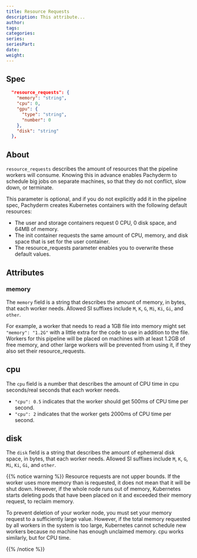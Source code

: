 ```yaml
---
title: Resource Requests
description: This attribute...
author:
tags:
categories:
series: 
seriesPart: 
date:
weight: 
---
```


## Spec

```json
  "resource_requests": {
    "memory": "string",
    "cpu": 0,
    "gpu": {
      "type": "string",
      "number": 0
    },
    "disk": "string"
  },
```


## About

`resource_requests` describes the amount of resources that the pipeline workers will consume. Knowing this in advance enables Pachyderm to schedule big jobs on separate machines, so that they do not conflict, slow down, or terminate.

This parameter is optional, and if you do not explicitly add it in the pipeline spec, Pachyderm creates Kubernetes containers with the following default resources:

- The user and storage containers request 0 CPU, 0 disk space, and 64MB of memory.
- The init container requests the same amount of CPU, memory, and disk space that is set for the user container.
- The resource_requests parameter enables you to overwrite these default values.

## Attributes 

### memory 

The `memory` field is a string that describes the amount of memory, in bytes, that each worker needs. Allowed SI suffixes include `M`, `K`, `G`, `Mi`, `Ki`, `Gi`, and `other`.

For example, a worker that needs to read a 1GB file into memory might set `"memory": "1.2G"` with a little extra for the code to use in addition to the file. Workers for this pipeline will be placed on machines with at least 1.2GB of free memory, and other large workers will be prevented from using it, if they also set their resource_requests.

## cpu 

The `cpu` field is a number that describes the amount of CPU time in cpu seconds/real seconds that each worker needs. 

-  `"cpu": 0.5` indicates that the worker should get 500ms of CPU time per second. 
-   `"cpu": 2` indicates that the worker gets 2000ms of CPU time per second. 
   
## disk 

The `disk` field is a string that describes the amount of ephemeral disk space, in bytes, that each worker needs. Allowed SI suffixes include `M`, `K`, `G`, `Mi`, `Ki`, `Gi`, and `other`.

{{% notice warning %}}
Resource requests are not upper bounds. If the worker uses more memory than is requested, it does not mean that it will be shut down. However, if the whole node runs out of memory, Kubernetes starts deleting pods that have been placed on it and exceeded their memory request, to reclaim memory. 

To prevent deletion of your worker node, you must set your memory request to a sufficiently large value. However, if the total memory requested by all workers in the system is too large, Kubernetes cannot schedule new workers because no machine has enough unclaimed memory. cpu works similarly, but for CPU time.

{{% /notice %}}
